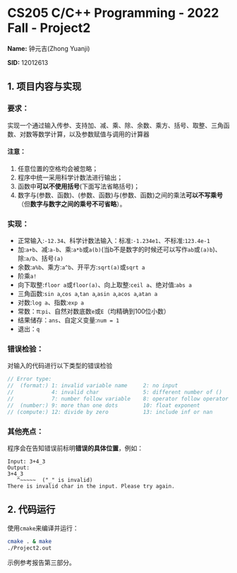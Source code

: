 # CS205 C/C++ Programming - 2022 Fall - Project2

**Name:** 钟元吉(Zhong Yuanji)

**SID:** 12012613

## 1. 项目内容与实现

### 要求：

实现一个通过输入传参、支持加、减、乘、除、余数、乘方、括号、取整、三角函数、对数等数学计算，以及参数赋值与调用的计算器

#### **注意：**

1. 任意位置的空格均会被忽略；
2. 程序中统一采用科学计数法进行输出；
3. 函数中**可以不使用括号**(下面写法省略括号)；
4. 数字与(参数、函数)、(参数、函数)与(参数、函数)之间的乘法**可以不写乘号**（但**数字与数字之间的乘号不可省略**）。

### 实现：

* 正常输入:`-12.34`、科学计数法输入：标准:`-1.234e1`、不标准:`123.4e-1`
* 加:`a+b`、减:`a-b`、乘:`a*b`或`a(b)`(当b不是数字的时候还可以写作`ab`或`(a)b`)、除:`a/b`、括号`(a)`
* 余数:`a%b`、乘方:`a^b`、开平方:`sqrt(a)`或`sqrt a`
* 阶乘`a!`
* 向下取整:`floor a`或`floor(a)`、向上取整:`ceil a`、绝对值:`abs a`
* 三角函数:`sin a`,`cos a`,`tan a`,`asin a`,`acos a`,`atan a`
* 对数:`log a`、指数:`exp a`
* 常数：π:`pi`、自然对数底数`e`或`E`（均精确到100位小数）
* 结果储存：`ans`、自定义变量:`num = 1`
* 退出：`q`

### 错误检验：

对输入的代码进行以下类型的错误检验

```c++
// Error type:
//  (format:) 1: invalid variable name     2: no input                    3: start with equal sign
//            4: invalid char              5: different number of ()      6: wrong number of nums or ops
//            7: number follow variable    8: operator follow operator / input start with operator
//  (number:) 9: more than one dots        10: float exponent             11: more than one 'e'
// (compute:) 12: divide by zero           13: include inf or nan         14: invalid operator
```

### 其他亮点：

程序会在告知错误前标明**错误的具体位置**，例如：

```
Input: 3+4_3
Output: 
3+4_3
   ^~~~~~  ("_" is invalid)
There is invalid char in the input. Please try again.
```

## 2. 代码运行

使用`cmake`来编译并运行：

```bash
cmake . & make
./Project2.out
```

示例参考报告第三部分。
